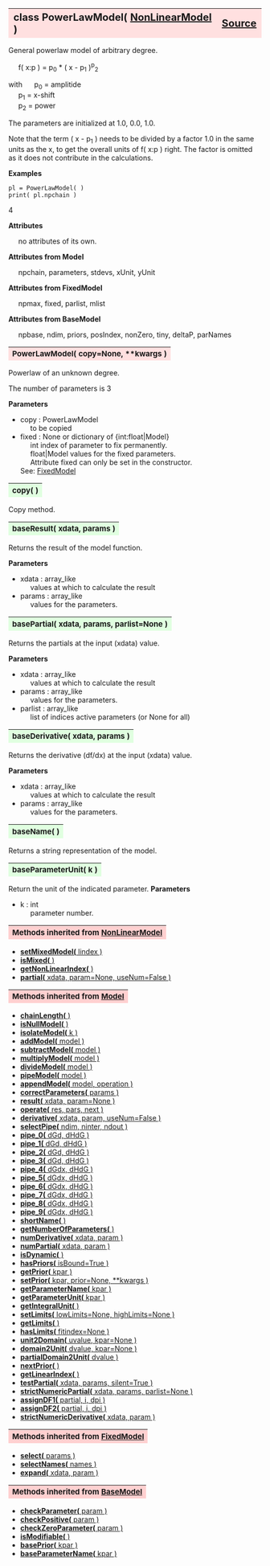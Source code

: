 ---
---
<br><br>

<a name="PowerLawModel"></a>
<table><thead style="background-color:#FFE0E0; width:100%; font-size:20px"><tr><th style="text-align:left">
<strong>class PowerLawModel(</strong> <a href="./NonLinearModel.html">NonLinearModel</a> )</th><th style="text-align:right"><a href=https://github.com/dokester/BayesicFitting/blob/master/BayesicFitting/source/PowerLawModel.py target=_blank>Source</a></th></tr></thead></table>
<p>

General powerlaw model of arbitrary degree.

&nbsp;&nbsp;&nbsp;&nbsp; f( x:p ) = p<sub>0</sub> * ( x - p<sub>1</sub> )<sup>p</sup><sub>2</sub><br>

with
&nbsp;&nbsp;&nbsp;&nbsp; p<sub>0</sub> = amplitide<br>
&nbsp;&nbsp;&nbsp;&nbsp; p<sub>1</sub> = x-shift<br>
&nbsp;&nbsp;&nbsp;&nbsp; p<sub>2</sub> = power<br>

The parameters are initialized at 1.0, 0.0, 1.0.

Note that the term ( x - p<sub>1</sub> ) needs to be divided by a factor 1.0
in the same units as the x, to get the overall units of f( x:p ) right.
The factor is omitted as it does not contribute in the calculations.

<b>Examples</b>

    pl = PowerLawModel( )
    print( pl.npchain )
4

<b>Attributes</b>

&nbsp;&nbsp;&nbsp;&nbsp; no attributes of its own.<br>

<b>Attributes from Model</b>

&nbsp;&nbsp;&nbsp;&nbsp; npchain, parameters, stdevs, xUnit, yUnit<br>

<b>Attributes from FixedModel</b>

&nbsp;&nbsp;&nbsp;&nbsp; npmax, fixed, parlist, mlist<br>

<b>Attributes from BaseModel</b>

&nbsp;&nbsp;&nbsp;&nbsp; npbase, ndim, priors, posIndex, nonZero, tiny, deltaP, parNames<br>



<a name="PowerLawModel"></a>
<table><thead style="background-color:#FFE0E0; width:100%; font-size:15px"><tr><th style="text-align:left">
<strong>PowerLawModel(</strong> copy=None, **kwargs )
</th></tr></thead></table>
<p>

Powerlaw of an unknown degree.

The number of parameters is 3

<b>Parameters</b>

* copy  :  PowerLawModel<br>
&nbsp;&nbsp;&nbsp;&nbsp; to be copied<br>
* fixed  :  None or dictionary of {int:float|Model}<br>
&nbsp;&nbsp;&nbsp;&nbsp; int         index of parameter to fix permanently.<br>
&nbsp;&nbsp;&nbsp;&nbsp; float|Model values for the fixed parameters.<br>
&nbsp;&nbsp;&nbsp;&nbsp; Attribute fixed can only be set in the constructor.<br>
    See: [FixedModel](./FixedModel.md)

<a name="copy"></a>
<table><thead style="background-color:#E0FFE0; width:100%; font-size:15px"><tr><th style="text-align:left">
<strong>copy(</strong> )
</th></tr></thead></table>
<p>
Copy method. 

<a name="baseResult"></a>
<table><thead style="background-color:#E0FFE0; width:100%; font-size:15px"><tr><th style="text-align:left">
<strong>baseResult(</strong> xdata, params )
</th></tr></thead></table>
<p>

Returns the result of the model function.

<b>Parameters</b>

* xdata  :  array_like<br>
&nbsp;&nbsp;&nbsp;&nbsp; values at which to calculate the result<br>
* params  :  array_like<br>
&nbsp;&nbsp;&nbsp;&nbsp; values for the parameters.<br>


<a name="basePartial"></a>
<table><thead style="background-color:#E0FFE0; width:100%; font-size:15px"><tr><th style="text-align:left">
<strong>basePartial(</strong> xdata, params, parlist=None )
</th></tr></thead></table>
<p>

Returns the partials at the input (xdata) value.

<b>Parameters</b>

* xdata  :  array_like<br>
&nbsp;&nbsp;&nbsp;&nbsp; values at which to calculate the result<br>
* params  :  array_like<br>
&nbsp;&nbsp;&nbsp;&nbsp; values for the parameters.<br>
* parlist  :  array_like<br>
&nbsp;&nbsp;&nbsp;&nbsp; list of indices active parameters (or None for all)<br>


<a name="baseDerivative"></a>
<table><thead style="background-color:#E0FFE0; width:100%; font-size:15px"><tr><th style="text-align:left">
<strong>baseDerivative(</strong> xdata, params )
</th></tr></thead></table>
<p>

Returns the derivative (df/dx) at the input (xdata) value.

<b>Parameters</b>

* xdata  :  array_like<br>
&nbsp;&nbsp;&nbsp;&nbsp; values at which to calculate the result<br>
* params  :  array_like<br>
&nbsp;&nbsp;&nbsp;&nbsp; values for the parameters.<br>


<a name="baseName"></a>
<table><thead style="background-color:#E0FFE0; width:100%; font-size:15px"><tr><th style="text-align:left">
<strong>baseName(</strong> )
</th></tr></thead></table>
<p>

Returns a string representation of the model.


<a name="baseParameterUnit"></a>
<table><thead style="background-color:#E0FFE0; width:100%; font-size:15px"><tr><th style="text-align:left">
<strong>baseParameterUnit(</strong> k )
</th></tr></thead></table>
<p>

Return the unit of the indicated parameter.
<b>Parameters</b>

* k  :  int<br>
&nbsp;&nbsp;&nbsp;&nbsp; parameter number.<br>


<table><thead style="background-color:#FFD0D0; width:100%; font-size:15px"><tr><th style="text-align:left">
<strong>Methods inherited from</strong> <a href="./NonLinearModel.html">NonLinearModel</a></th></tr></thead></table>


* [<strong>setMixedModel(</strong> lindex )](./NonLinearModel.md#setMixedModel)
* [<strong>isMixed(</strong> )](./NonLinearModel.md#isMixed)
* [<strong>getNonLinearIndex(</strong> )](./NonLinearModel.md#getNonLinearIndex)
* [<strong>partial(</strong> xdata, param=None, useNum=False )](./NonLinearModel.md#partial)


<table><thead style="background-color:#FFD0D0; width:100%; font-size:15px"><tr><th style="text-align:left">
<strong>Methods inherited from</strong> <a href="./Model.html">Model</a></th></tr></thead></table>


* [<strong>chainLength(</strong> )](./Model.md#chainLength)
* [<strong>isNullModel(</strong> ) ](./Model.md#isNullModel)
* [<strong>isolateModel(</strong> k )](./Model.md#isolateModel)
* [<strong>addModel(</strong> model )](./Model.md#addModel)
* [<strong>subtractModel(</strong> model )](./Model.md#subtractModel)
* [<strong>multiplyModel(</strong> model )](./Model.md#multiplyModel)
* [<strong>divideModel(</strong> model )](./Model.md#divideModel)
* [<strong>pipeModel(</strong> model )](./Model.md#pipeModel)
* [<strong>appendModel(</strong> model, operation )](./Model.md#appendModel)
* [<strong>correctParameters(</strong> params )](./Model.md#correctParameters)
* [<strong>result(</strong> xdata, param=None )](./Model.md#result)
* [<strong>operate(</strong> res, pars, next )](./Model.md#operate)
* [<strong>derivative(</strong> xdata, param, useNum=False )](./Model.md#derivative)
* [<strong>selectPipe(</strong> ndim, ninter, ndout ) ](./Model.md#selectPipe)
* [<strong>pipe_0(</strong> dGd, dHdG ) ](./Model.md#pipe_0)
* [<strong>pipe_1(</strong> dGd, dHdG ) ](./Model.md#pipe_1)
* [<strong>pipe_2(</strong> dGd, dHdG ) ](./Model.md#pipe_2)
* [<strong>pipe_3(</strong> dGd, dHdG ) ](./Model.md#pipe_3)
* [<strong>pipe_4(</strong> dGdx, dHdG ) ](./Model.md#pipe_4)
* [<strong>pipe_5(</strong> dGdx, dHdG ) ](./Model.md#pipe_5)
* [<strong>pipe_6(</strong> dGdx, dHdG ) ](./Model.md#pipe_6)
* [<strong>pipe_7(</strong> dGdx, dHdG ) ](./Model.md#pipe_7)
* [<strong>pipe_8(</strong> dGdx, dHdG ) ](./Model.md#pipe_8)
* [<strong>pipe_9(</strong> dGdx, dHdG ) ](./Model.md#pipe_9)
* [<strong>shortName(</strong> ) ](./Model.md#shortName)
* [<strong>getNumberOfParameters(</strong> )](./Model.md#getNumberOfParameters)
* [<strong>numDerivative(</strong> xdata, param )](./Model.md#numDerivative)
* [<strong>numPartial(</strong> xdata, param )](./Model.md#numPartial)
* [<strong>isDynamic(</strong> ) ](./Model.md#isDynamic)
* [<strong>hasPriors(</strong> isBound=True ) ](./Model.md#hasPriors)
* [<strong>getPrior(</strong> kpar )](./Model.md#getPrior)
* [<strong>setPrior(</strong> kpar, prior=None, **kwargs )](./Model.md#setPrior)
* [<strong>getParameterName(</strong> kpar )](./Model.md#getParameterName)
* [<strong>getParameterUnit(</strong> kpar )](./Model.md#getParameterUnit)
* [<strong>getIntegralUnit(</strong> )](./Model.md#getIntegralUnit)
* [<strong>setLimits(</strong> lowLimits=None, highLimits=None )](./Model.md#setLimits)
* [<strong>getLimits(</strong> ) ](./Model.md#getLimits)
* [<strong>hasLimits(</strong> fitindex=None )](./Model.md#hasLimits)
* [<strong>unit2Domain(</strong> uvalue, kpar=None )](./Model.md#unit2Domain)
* [<strong>domain2Unit(</strong> dvalue, kpar=None )](./Model.md#domain2Unit)
* [<strong>partialDomain2Unit(</strong> dvalue )](./Model.md#partialDomain2Unit)
* [<strong>nextPrior(</strong> ) ](./Model.md#nextPrior)
* [<strong>getLinearIndex(</strong> )](./Model.md#getLinearIndex)
* [<strong>testPartial(</strong> xdata, params, silent=True )](./Model.md#testPartial)
* [<strong>strictNumericPartial(</strong> xdata, params, parlist=None ) ](./Model.md#strictNumericPartial)
* [<strong>assignDF1(</strong> partial, i, dpi ) ](./Model.md#assignDF1)
* [<strong>assignDF2(</strong> partial, i, dpi ) ](./Model.md#assignDF2)
* [<strong>strictNumericDerivative(</strong> xdata, param ) ](./Model.md#strictNumericDerivative)


<table><thead style="background-color:#FFD0D0; width:100%; font-size:15px"><tr><th style="text-align:left">
<strong>Methods inherited from</strong> <a href="./FixedModel.html">FixedModel</a></th></tr></thead></table>


* [<strong>select(</strong> params ) ](./FixedModel.md#select)
* [<strong>selectNames(</strong> names ) ](./FixedModel.md#selectNames)
* [<strong>expand(</strong> xdata, param ) ](./FixedModel.md#expand)


<table><thead style="background-color:#FFD0D0; width:100%; font-size:15px"><tr><th style="text-align:left">
<strong>Methods inherited from</strong> <a href="./BaseModel.html">BaseModel</a></th></tr></thead></table>


* [<strong>checkParameter(</strong> param ) ](./BaseModel.md#checkParameter)
* [<strong>checkPositive(</strong> param ) ](./BaseModel.md#checkPositive)
* [<strong>checkZeroParameter(</strong> param )](./BaseModel.md#checkZeroParameter)
* [<strong>isModifiable(</strong> ) ](./BaseModel.md#isModifiable)
* [<strong>basePrior(</strong> kpar ) ](./BaseModel.md#basePrior)
* [<strong>baseParameterName(</strong> kpar ) ](./BaseModel.md#baseParameterName)

